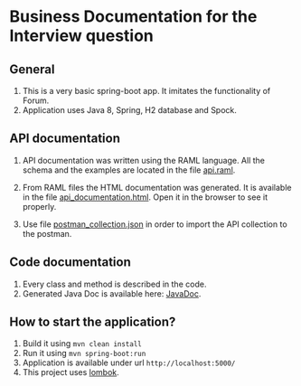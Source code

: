 Business Documentation for the Interview question
==================

## General

1. This is a very basic spring-boot app. It imitates the functionality of Forum.
2. Application uses Java 8, Spring, H2 database and Spock.

## API documentation

1. API documentation was written using the RAML language. All the schema and the examples are located in the file [api.raml](api-specification/api.raml). 
   
2. From RAML files the HTML documentation was generated. It is available in the file [api_documentation.html](api_documentation.html). Open it in the browser to
see it properly.
3. Use file [postman_collection.json](postman_collection.json) in order to import the API collection to the postman.  

## Code documentation
1. Every class and method is described in the code. 
2. Generated Java Doc is available here: [JavaDoc](java-doc/index.html).

## How to start the application?

1. Build it using `mvn clean install`
2. Run it using `mvn spring-boot:run`
3. Application is available under url `http://localhost:5000/`
4. This project uses [lombok](https://projectlombok.org/).